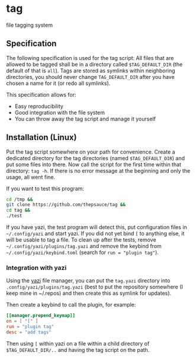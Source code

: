# tag
file tagging system

## Specification

The following specification is used for the tag script:
All files that are allowed to be tagged shall be in a directory called
`$TAG_DEFAULT_DIR` (the default of that is `all`). Tags are stored as symlinks
within neighboring directories, you should never change `TAG_DEFAULT_DIR` after
you have chosen a name for it (or redo all symlinks).

This specification allows for:
- Easy reproducibility
- Good integration with the file system
- You can throw away the tag script and manage it yourself

## Installation (Linux)

Put the tag script somewhere on your path for convenience. Create a dedicated
directory for the tag directories (named `$TAG_DEFAULT_DIR`) and put some files
into there. Now call the script for the first time within that directory:
`tag -h`. If there is no error message at the beginning and only the usage, all went fine.

If you want to test this program:
```bash
cd /tmp &&
git clone https://github.com/thepsauce/tag &&
cd tag &&
./test
```
If you have yazi, the test program will detect this, put configuration files in
`~/.config/yazi` and start yazi. If you did not yet bind `[` to anything else,
it will be usable to tag a file.
To clean up after the tests, remove `~/.config/yazi/plugins/tag.yazi` and remove
the keybind from `~/.config/yazi/keybind.toml` (search for `run = "plugin tag"`).

### Integration with yazi

Using the [yazi](https://yazi-rs.github.io/) file manager, you can put the
`tag.yazi` directory into `.config/yazi/plugins/tag.yazi` (best to put the
repository somewhere (I keep mine in ~/.repos) and then create this as symlink
for updates).

Then create a keybind to call the plugin, for example:
```toml
[[manager.prepend_keymap]]
on = [ "[" ]
run = "plugin tag"
desc = "add tags"
```

Then using `[` within yazi on a file within a child directory of `$TAG_DEFAULT_DIR/..` and
having the tag script on the path.
